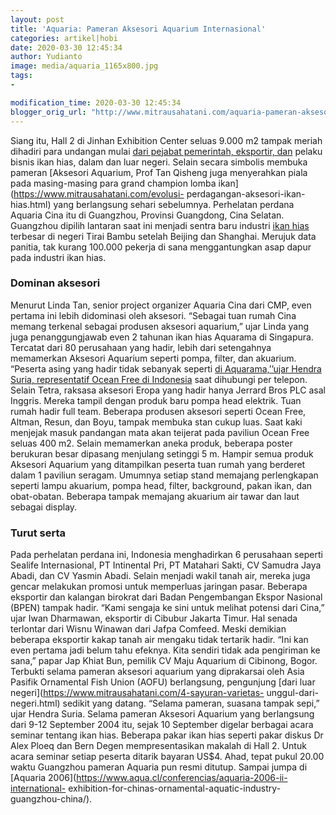 ```yaml
---
layout: post
title: 'Aquaria: Pameran Aksesori Aquarium Internasional'
categories: artikel|hobi
date: 2020-03-30 12:45:34
author: Yudianto
image: media/aquaria_1165x800.jpg
tags:
- 

modification_time: 2020-03-30 12:45:34
blogger_orig_url: "http://www.mitrausahatani.com/aquaria-pameran-aksesori-aquarium.html"
---
```


Siang itu, Hall 2 di Jinhan Exhibition Center seluas 9.000 m2 tampak meriah
dihadiri para undangan mulai [dari pejabat pemerintah, eksportir,
dan](https://www.mitrausahatani.com/kontes-best-bonsai-santigi-show.html) pelaku
bisnis ikan hias, dalam dan luar negeri. Selain secara simbolis membuka
pameran [Aksesori Aquarium, Prof Tan Qisheng juga menyerahkan piala pada
masing-masing para grand champion lomba ikan](https://www.mitrausahatani.com/evolusi-
perdagangan-aksesori-ikan-hias.html) yang berlangsung sehari sebelumnya.
Perhelatan perdana Aquaria Cina itu di Guangzhou, Provinsi Guangdong, Cina
Selatan. Guangzhou dipilih lantaran saat ini menjadi sentra baru industri
[ikan hias](https://www.mitrausahatani.com/ikan-hias "ikan hias") terbesar di negeri
Tirai Bambu setelah Beijing dan Shanghai. Merujuk data panitia, tak kurang
100.000 pekerja di sana menggantungkan asap dapur pada industri ikan hias.

### Dominan aksesori

Menurut Linda Tan, senior project organizer Aquaria Cina dari CMP, even
pertama ini lebih didominasi oleh aksesori. “Sebagai tuan rumah Cina memang
terkenal sebagai produsen aksesori aquarium,” ujar Linda yang juga
penanggungjawab even 2 tahunan ikan hias Aquarama di Singapura. Tercatat dari
80 perusahaan yang hadir, lebih dari setengahnya memamerkan Aksesori Aquarium
seperti pompa, filter, dan akuarium. “Peserta asing yang hadir tidak sebanyak
seperti [di Aquarama,’’ujar Hendra Suria, representatif Ocean Free di
Indonesia](https://www.mitrausahatani.com/potensi-budidaya-perikanan-di.html) saat
dihubungi per telepon. Selain Tetra, raksasa aksesori Eropa yang hadir hanya
Jerrard Bros PLC asal Inggris. Mereka tampil dengan produk baru pompa head
elektrik. Tuan rumah hadir full team. Beberapa produsen aksesori seperti Ocean
Free, Altman, Resun, dan Boyu, tampak membuka stan cukup luas. Saat kaki
menjejak masuk pandangan mata akan teijerat pada paviliun Ocean Free seluas
400 m2. Selain memamerkan aneka produk, beberapa poster berukuran besar
dipasang menjulang setinggi 5 m. Hampir semua produk Aksesori Aquarium yang
ditampilkan peserta tuan rumah yang berderet dalam 1 paviliun seragam. Umumnya
setiap stand memajang perlengkapan seperti lampu akuarium, pompa head, filter,
background, pakan ikan, dan obat-obatan. Beberapa tampak memajang akuarium air
tawar dan laut sebagai display.

### Turut serta

Pada perhelatan perdana ini, Indonesia menghadirkan 6 perusahaan seperti
Sealife Internasional, PT Intinental Pri, PT Matahari Sakti, CV Samudra Jaya
Abadi, dan CV Yasmin Abadi. Selain menjadi wakil tanah air, mereka juga gencar
melakukan promosi untuk memperluas jaringan pasar. Beberapa eksportir dan
kalangan birokrat dari Badan Pengembangan Ekspor Nasional (BPEN) tampak hadir.
“Kami sengaja ke sini untuk melihat potensi dari Cina,” ujar Iwan Dharmawan,
eksportir di Cibubur Jakarta Timur. Hal senada terlontar dari Wisnu Winawan
dari Jafpa Comfeed. Meski demikian beberapa eksportir kakap tanah air mengaku
tidak tertarik hadir. “Ini kan even pertama jadi belum tahu efeknya. Kita
sendiri tidak ada pengiriman ke sana,” papar Jap Khiat Bun, pemilik CV Maju
Aquarium di Cibinong, Bogor. Terbukti selama pameran aksesori aquarium yang
diprakarsai oleh Asia Pasifik Ornamental Fish Union (AOFU) berlangsung,
pengunjung [dari luar negeri](https://www.mitrausahatani.com/4-sayuran-varietas-
unggul-dari-negeri.html) sedikit yang datang. “Selama pameran, suasana tampak
sepi,” ujar Hendra Suria. Selama pameran Aksesori Aquarium yang berlangsung
dari 9-12 September 2004 itu, sejak 10 September digelar berbagai acara
seminar tentang ikan hias. Beberapa pakar ikan hias seperti pakar diskus Dr
Alex Ploeq dan Bern Degen mempresentasikan makalah di Hall 2. Untuk acara
seminar setiap peserta ditarik bayaran US$4. Ahad, tepat pukul 20.00 waktu
Guangzhou pameran Aquaria pun resmi ditutup. Sampai jumpa di [Aquaria
2006](https://www.aqua.cl/conferencias/aquaria-2006-ii-international-
exhibition-for-chinas-ornamental-aquatic-industry-guangzhou-china/).  


